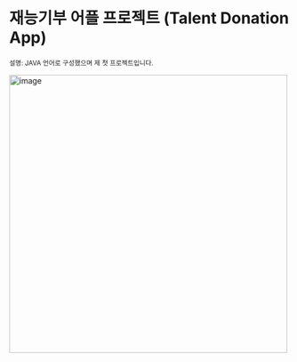 # 재능기부 어플 프로젝트 (Talent Donation App)  
<small> 설명: JAVA 언어로 구성했으며 제 첫 프로젝트입니다.</small>

<img src="https://github.com/user-attachments/assets/17c9182c-4646-4b03-8f32-9fcb02d40938" alt="image" width="500"/>
